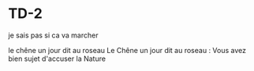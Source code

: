 # TD-2

je sais pas si ca va marcher

le chêne un jour dit au roseau
Le Chêne un jour dit au roseau :
Vous avez bien sujet d'accuser la Nature

